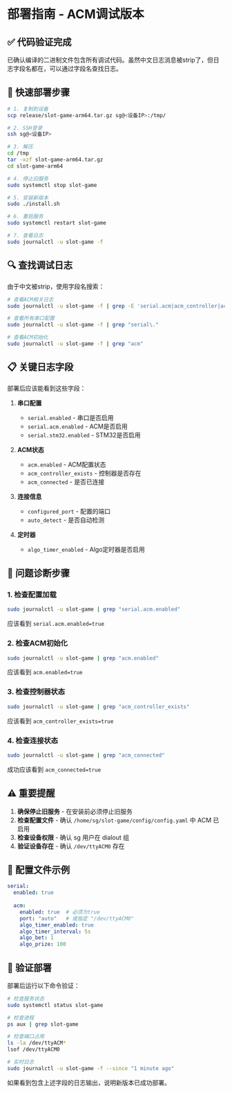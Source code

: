 # 部署指南 - ACM调试版本

## ✅ 代码验证完成

已确认编译的二进制文件包含所有调试代码。虽然中文日志消息被strip了，但日志字段名都在，可以通过字段名查找日志。

## 🚀 快速部署步骤

```bash
# 1. 复制到设备
scp release/slot-game-arm64.tar.gz sg@<设备IP>:/tmp/

# 2. SSH登录
ssh sg@<设备IP>

# 3. 解压
cd /tmp
tar -xzf slot-game-arm64.tar.gz
cd slot-game-arm64

# 4. 停止旧服务
sudo systemctl stop slot-game

# 5. 安装新版本
sudo ./install.sh

# 6. 重启服务
sudo systemctl restart slot-game

# 7. 查看日志
sudo journalctl -u slot-game -f
```

## 🔍 查找调试日志

由于中文被strip，使用字段名搜索：

```bash
# 查看ACM相关日志
sudo journalctl -u slot-game -f | grep -E 'serial.acm|acm_controller|acm_connected'

# 查看所有串口配置
sudo journalctl -u slot-game -f | grep "serial\."

# 查看ACM初始化
sudo journalctl -u slot-game -f | grep "acm"
```

## 📋 关键日志字段

部署后应该能看到这些字段：

1. **串口配置**
   - `serial.enabled` - 串口是否启用
   - `serial.acm.enabled` - ACM是否启用
   - `serial.stm32.enabled` - STM32是否启用

2. **ACM状态**
   - `acm.enabled` - ACM配置状态
   - `acm_controller_exists` - 控制器是否存在
   - `acm_connected` - 是否已连接

3. **连接信息**
   - `configured_port` - 配置的端口
   - `auto_detect` - 是否自动检测

4. **定时器**
   - `algo_timer_enabled` - Algo定时器是否启用

## 🎯 问题诊断步骤

### 1. 检查配置加载
```bash
sudo journalctl -u slot-game | grep "serial.acm.enabled"
```
应该看到 `serial.acm.enabled=true`

### 2. 检查ACM初始化
```bash
sudo journalctl -u slot-game | grep "acm.enabled"
```
应该看到 `acm.enabled=true`

### 3. 检查控制器状态
```bash
sudo journalctl -u slot-game | grep "acm_controller_exists"
```
应该看到 `acm_controller_exists=true`

### 4. 检查连接状态
```bash
sudo journalctl -u slot-game | grep "acm_connected"
```
成功应该看到 `acm_connected=true`

## ⚠️ 重要提醒

1. **确保停止旧服务** - 在安装前必须停止旧服务
2. **检查配置文件** - 确认 `/home/sg/slot-game/config/config.yaml` 中 ACM 已启用
3. **检查设备权限** - 确认 sg 用户在 dialout 组
4. **验证设备存在** - 确认 `/dev/ttyACM0` 存在

## 🔧 配置文件示例

```yaml
serial:
  enabled: true
  
  acm:
    enabled: true  # 必须为true
    port: "auto"   # 或指定 "/dev/ttyACM0"
    algo_timer_enabled: true
    algo_timer_interval: 5s
    algo_bet: 1
    algo_prize: 100
```

## 📝 验证部署

部署后运行以下命令验证：

```bash
# 检查服务状态
sudo systemctl status slot-game

# 检查进程
ps aux | grep slot-game

# 检查端口占用
ls -la /dev/ttyACM* 
lsof /dev/ttyACM0

# 实时日志
sudo journalctl -u slot-game -f --since "1 minute ago"
```

如果看到包含上述字段的日志输出，说明新版本已成功部署。